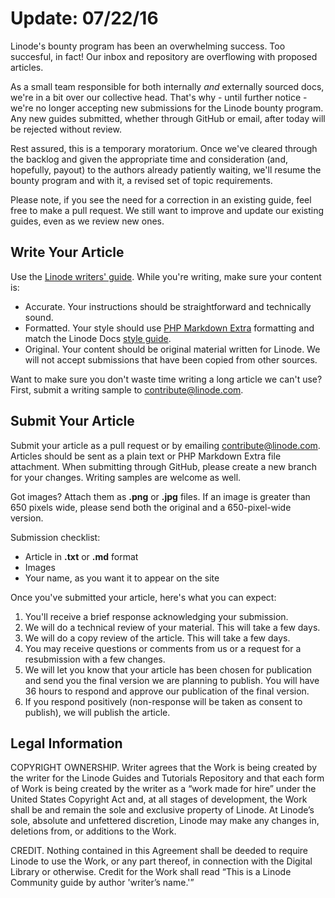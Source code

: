 # Update: 07/22/16

Linode's bounty program has been an overwhelming success. Too succesful, in fact! Our inbox and repository are overflowing with proposed articles.

As a small team responsible for both internally *and* externally sourced docs, we're in a bit over our collective head. That's why - until further notice - we're no longer accepting new submissions for the Linode bounty program. Any new guides submitted, whether through GitHub or email, after today will be rejected without review.

Rest assured, this is a temporary moratorium. Once we've cleared through the backlog and given the appropriate time and consideration (and, hopefully, payout) to the authors already patiently waiting, we'll resume the bounty program and with it, a revised set of topic requirements.

Please note, if you see the need for a correction in an existing guide, feel free to make a pull request. We still want to improve and update our existing guides, even as we review new ones.

Write Your Article
------------------

Use the [Linode writers' guide](docs/linode-writers-guide.md). While you're writing, make sure your content is:

-   Accurate. Your instructions should be straightforward and technically sound.
-   Formatted. Your style should use [PHP Markdown Extra](https://michelf.ca/projects/php-markdown/extra/) formatting and match the Linode Docs [style guide](docs/linode-writers-formatting-guide.md).
-   Original. Your content should be original material written for Linode. We will not accept submissions that have been copied from other sources.

Want to make sure you don't waste time writing a long article we can't use? First, submit a writing sample to <contribute@linode.com>.

Submit Your Article
-------------------

Submit your article as a pull request or by emailing <contribute@linode.com>. Articles should be sent as a plain text or PHP Markdown Extra file attachment. When submitting through GitHub, please create a new branch for your changes. Writing samples are welcome as well.

Got images? Attach them as **.png** or **.jpg** files. If an image is greater than 650 pixels wide, please send both the original and a 650-pixel-wide version.

Submission checklist:

-   Article in **.txt** or **.md** format
-   Images
-   Your name, as you want it to appear on the site

Once you've submitted your article, here's what you can expect:

1.  You'll receive a brief response acknowledging your submission.
2.  We will do a technical review of your material. This will take a few days.
3.  We will do a copy review of the article. This will take a few days.
4.  You may receive questions or comments from us or a request for a resubmission with a few changes.
5.  We will let you know that your article has been chosen for publication and send you the final version we are planning to publish. You will have 36 hours to respond and approve our publication of the final version.
6.  If you respond positively (non-response will be taken as consent to publish), we will publish the article.

Legal Information
-----------------

COPYRIGHT OWNERSHIP. Writer agrees that the Work is being created by the writer for the Linode Guides and Tutorials Repository and that each form of Work is being created by the writer as a “work made for hire” under the United States Copyright Act and, at all stages of development, the Work shall be and remain the sole and exclusive property of Linode. At Linode’s sole, absolute and unfettered discretion, Linode may make any changes in, deletions from, or additions to the Work.

CREDIT. Nothing contained in this Agreement shall be deeded to require Linode to use the Work, or any part thereof, in connection with the Digital Library or otherwise. Credit for the Work shall read “This is a Linode Community guide by author 'writer’s name.'”




